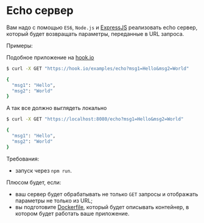# Echo сервер

Вам надо с помощью `ES6`, `Node.js` и [ExpressJS](http://expressjs.com/) реализовать echo сервер, который будет возвращать параметры, переданные в URL запроса.

Примеры:

Подобное приложение на [hook.io](https://hook.io)
```bash
$ curl -X GET "https://hook.io/examples/echo?msg1=Hello&msg2=World"

{
  "msg1": "Hello",
  "msg2": "World"
}
```

А так все должно выглядеть локально
```bash
$ curl -X GET "https://localhost:8080/echo?msg1=Hello&msg2=World"

{
  "msg1": "Hello",
  "msg2": "World"
}
```

Требования:
- запуск через `npm run`.

Плюсом будет, если:
- ваш сервер будет обрабатывать не только `GET` запросы и отображать параметры не только из URL;
- вы подготовите [Dockerfile](https://www.docker.com/), который будет описывать контейнер, в котором будет работать ваше приложение.
